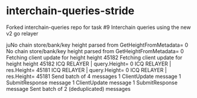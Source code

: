 # interchain-queries-stride
Forked interchain-queries repo for task #9 Interchain queries using the new v2 go relayer

juNo chain
store/bank/key
height parsed from GetHeightFromMetadata= 0
No chain
store/bank/key
height parsed from GetHeightFromMetadata= 0
Fetching client update for height height 45182
Fetching client update for height height 45182
ICQ RELAYER | query.Height= 0
ICQ RELAYER | res.Height= 45181
ICQ RELAYER | query.Height= 0
ICQ RELAYER | res.Height= 45181
Send batch of 4 messages
1 ClientUpdate message
1 SubmitResponse message
1 ClientUpdate message
1 SubmitResponse message
Sent batch of 2 (deduplicated) messages

